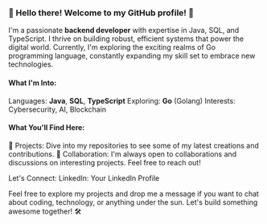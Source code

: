 ### 👋 Hello there! Welcome to my GitHub profile! 🚀

<!--
**AdrienPiombini/AdrienPiombini** is a ✨ _special_ ✨ repository because its `README.md` (this file) appears on your GitHub profile.

Here are some ideas to get you started:

- 🔭 I’m currently working on ...
- 🌱 I’m currently learning ...
- 👯 I’m looking to collaborate on ...
- 🤔 I’m looking for help with ...
- 💬 Ask me about ...
- 📫 How to reach me: ...
- 😄 Pronouns: ...
- ⚡ Fun fact: ...
-->



I'm a passionate __backend developer__ with expertise in Java, SQL, and TypeScript. I thrive on building robust, efficient systems that power the digital world. Currently, I'm exploring the exciting realms of Go programming language, constantly expanding my skill set to embrace new technologies.

#### What I'm Into:
Languages: __Java__, __SQL__, __TypeScript__
Exploring: __Go__ (Golang)
Interests: Cybersecurity, AI, Blockchain

#### What You'll Find Here:
📁 Projects: Dive into my repositories to see some of my latest creations and contributions.
👥 Collaboration: I'm always open to collaborations and discussions on interesting projects. Feel free to reach out!

Let's Connect:
LinkedIn: Your LinkedIn Profile

Feel free to explore my projects and drop me a message if you want to chat about coding, technology, or anything under the sun. Let's build something awesome together! 🛠️
